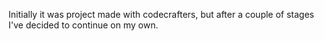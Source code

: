 Initially it was project made with codecrafters, but after a couple of stages I've decided to continue on my own.
